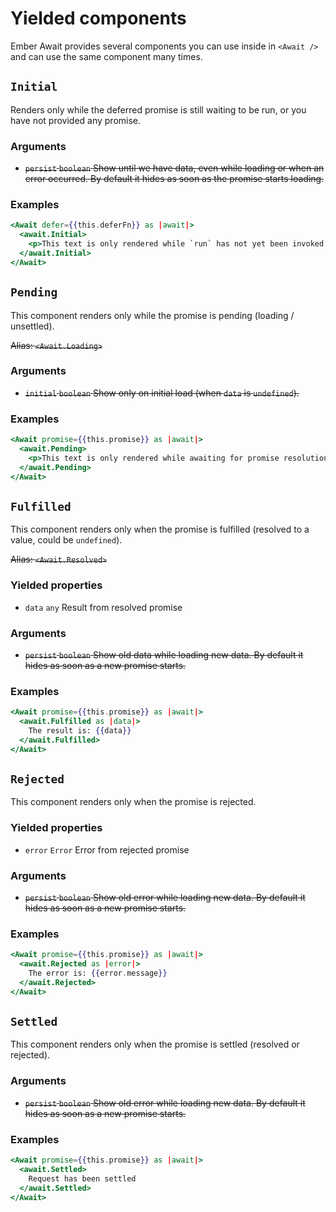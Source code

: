 # Yielded components

Ember Await provides several components you can use inside in `<Await />` and can use the same component many times.

## `Initial`

Renders only while the deferred promise is still waiting to be run, or you have not provided any promise.

### Arguments

- ~~`persist` `boolean` Show until we have data, even while loading or when an error occurred. By default it hides as soon as the promise starts loading.~~

### Examples

```hbs
<Await defer={{this.deferFn}} as |await|>
  <await.Initial>
    <p>This text is only rendered while `run` has not yet been invoked on `defer`.</p>
  </await.Initial>
</Await>
```

## `Pending`

This component renders only while the promise is pending \(loading / unsettled\).

~~Alias: `<Await.Loading>`~~

### Arguments

- ~~`initial` `boolean` Show only on initial load \(when `data` is `undefined`\).~~

### Examples

```hbs
<Await promise={{this.promise}} as |await|>
  <await.Pending>
    <p>This text is only rendered while awaiting for promise resolution</p>
  </await.Pending>
</Await>
```

## `Fulfilled`

This component renders only when the promise is fulfilled \(resolved to a value, could be `undefined`\).

~~Alias: `<Await.Resolved>`~~

### Yielded properties

- `data` `any` Result from resolved promise

### Arguments

- ~~`persist` `boolean` Show old data while loading new data. By default it hides as soon as a new promise starts.~~

### Examples

```hbs
<Await promise={{this.promise}} as |await|>
  <await.Fulfilled as |data|>
    The result is: {{data}}
  </await.Fulfilled>
</Await>
```

## `Rejected`

This component renders only when the promise is rejected.

### Yielded properties

- `error` `Error` Error from rejected promise

### Arguments

- ~~`persist` `boolean` Show old error while loading new data. By default it hides as soon as a new promise starts.~~

### Examples

```hbs
<Await promise={{this.promise}} as |await|>
  <await.Rejected as |error|>
    The error is: {{error.message}}
  </await.Rejected>
</Await>
```

## `Settled`

This component renders only when the promise is settled (resolved or rejected).

### Arguments

- ~~`persist` `boolean` Show old error while loading new data. By default it hides as soon as a new promise starts.~~

### Examples

```hbs
<Await promise={{this.promise}} as |await|>
  <await.Settled>
    Request has been settled
  </await.Settled>
</Await>
```

